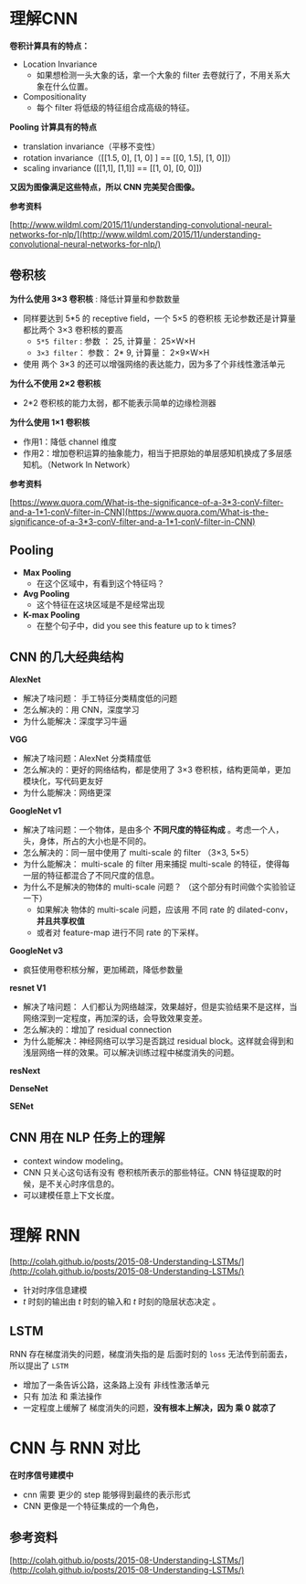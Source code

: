 # 理解CNN 

**卷积计算具有的特点：**

* Location Invariance 
  * 如果想检测一头大象的话，拿一个大象的 filter 去卷就行了，不用关系大象在什么位置。
* Compositionality
  * 每个 filter 将低级的特征组合成高级的特征。



**Pooling 计算具有的特点**

* translation invariance（平移不变性）
* rotation invariance（[[1.5, 0], [1, 0] ] == [[0, 1.5], [1, 0]]）
* scaling invariance ([[1,1], [1,1]] == [[1, 0], [0, 0]])



**又因为图像满足这些特点，所以 CNN 完美契合图像。**



**参考资料**

[http://www.wildml.com/2015/11/understanding-convolutional-neural-networks-for-nlp/](http://www.wildml.com/2015/11/understanding-convolutional-neural-networks-for-nlp/)



## 卷积核

**为什么使用 3×3 卷积核** : 降低计算量和参数数量

* 同样要达到 5*5 的 receptive field，一个 5×5 的卷积核 无论参数还是计算量都比两个 3×3 卷积核的要高
  * `5*5 filter` : 参数 ： 25,  计算量： 25×W×H
  * `3×3 filter`： 参数： 2* 9, 计算量： 2×9×W×H 
* 使用 两个 3×3 的还可以增强网络的表达能力，因为多了个非线性激活单元

**为什么不使用 2×2 卷积核**

* 2*2 卷积核的能力太弱，都不能表示简单的边缘检测器

**为什么使用 1×1 卷积核**

* 作用1：降低 channel 维度
* 作用2：增加卷积运算的抽象能力，相当于把原始的单层感知机换成了多层感知机。（Network In Network）



**参考资料**

[https://www.quora.com/What-is-the-significance-of-a-3*3-conV-filter-and-a-1*1-conV-filter-in-CNN](https://www.quora.com/What-is-the-significance-of-a-3*3-conV-filter-and-a-1*1-conV-filter-in-CNN)



## Pooling

* **Max Pooling**
  * 在这个区域中，有看到这个特征吗？
* **Avg Pooling**
  * 这个特征在这块区域是不是经常出现
* **K-max Pooling**
  * 在整个句子中，did you see this feature up to k times?



## CNN 的几大经典结构

**AlexNet**

* 解决了啥问题： 手工特征分类精度低的问题
* 怎么解决的：用 CNN，深度学习
* 为什么能解决：深度学习牛逼

**VGG**

* 解决了啥问题：AlexNet 分类精度低
* 怎么解决的：更好的网络结构，都是使用了 3×3 卷积核，结构更简单，更加模块化，写代码更友好
* 为什么能解决：网络更深

**GoogleNet v1**

* 解决了啥问题：一个物体，是由多个 **不同尺度的特征构成** 。考虑一个人，头，身体，所占的大小也是不同的。
* 怎么解决的：同一层中使用了 multi-scale 的 filter （3×3, 5×5）
* 为什么能解决： multi-scale 的 filter 用来捕捉 multi-scale 的特征，使得每一层的特征都混合了不同尺度的信息。
* 为什么不是解决的物体的 multi-scale 问题？ （这个部分有时间做个实验验证一下）
  * 如果解决 物体的 multi-scale 问题，应该用 不同 rate 的 dilated-conv，**并且共享权值**
  * 或者对 feature-map 进行不同 rate 的下采样。

**GoogleNet v3**

* 疯狂使用卷积核分解，更加稀疏，降低参数量



**resnet V1**

* 解决了啥问题： 人们都认为网络越深，效果越好，但是实验结果不是这样，当网络深到一定程度，再加深的话，会导致效果变差。
* 怎么解决的：增加了 residual connection
* 为什么能解决：神经网络可以学习是否跳过 residual block。这样就会得到和浅层网络一样的效果。可以解决训练过程中梯度消失的问题。

**resNext**



**DenseNet**



**SENet**





## CNN 用在 NLP 任务上的理解

*  context window modeling。
*  CNN 只关心这句话有没有 卷积核所表示的那些特征。CNN 特征提取的时候，是不关心时序信息的。
*  可以建模任意上下文长度。



# 理解 RNN

[http://colah.github.io/posts/2015-08-Understanding-LSTMs/](http://colah.github.io/posts/2015-08-Understanding-LSTMs/)

- 针对时序信息建模
- $t$ 时刻的输出由 $t$ 时刻的输入和 $t$ 时刻的隐层状态决定 。

## LSTM

RNN 存在梯度消失的问题，梯度消失指的是 后面时刻的 `loss` 无法传到前面去，所以提出了 `LSTM`

- 增加了一条告诉公路，这条路上没有 非线性激活单元
- 只有 加法 和 乘法操作
- 一定程度上缓解了 梯度消失的问题，**没有根本上解决，因为 乘 0 就凉了**




# CNN 与 RNN 对比

**在时序信号建模中**

* cnn 需要 更少的 step 能够得到最终的表示形式
* CNN 更像是一个特征集成的一个角色，



## 参考资料

[http://colah.github.io/posts/2015-08-Understanding-LSTMs/](http://colah.github.io/posts/2015-08-Understanding-LSTMs/)